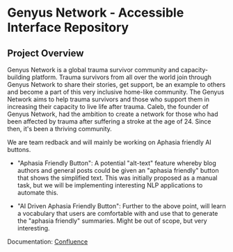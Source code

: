 # Genyus Network - Accessible Interface Repository

## Project Overview

Genyus Network is a global trauma survivor community and capacity-building platform. Trauma survivors from all over the world join through Genyus Network to share their stories, get support, be an example to others and become a part of this very inclusive home-like community. The Genyus Network aims to help trauma survivors and those who support them in increasing their capacity to live life after trauma. Caleb, the founder of Genyus Network, had the ambition to create a network for those who had been affected by trauma after suffering a stroke at the age of 24. Since then, it's been a thriving community.

We are team redback and will mainly be working on Aphasia friendly AI buttons.

- "Aphasia Friendly Button": A potential "alt-text" feature whereby blog authors and general posts could be given an "aphasia friendly" button that shows the simplified text. This was initially proposed as a manual task, but we will be implementing interesting NLP applications to automate this.

- "AI Driven Aphasia Friendly Button":  Further to the above point, will learn a vocabulary that users are comfortable with and use that to generate the "aphasia friendly" summaries. Might be out of scope, but very interesting.

Documentation: [Confluence](https://confluence.cis.unimelb.edu.au:8443/display/COMP90082UI/Team+Redback)

